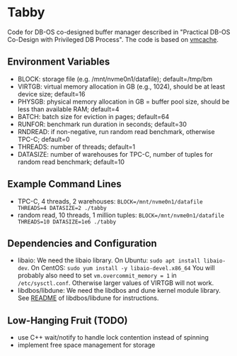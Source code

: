 # Tabby

Code for DB-OS co-designed buffer manager described in "Practical DB-OS Co-Design with Privileged DB Process".
The code is based on [vmcache](https://github.com/viktorleis/vmcache).

## Environment Variables

* BLOCK: storage file (e.g. /mnt/nvme0n1/datafile); default=/tmp/bm
* VIRTGB: virtual memory allocation in GB (e.g., 1024), should be at least device size; default=16
* PHYSGB: physical memory allocation in GB = buffer pool size, should be less than available RAM; default=4
* BATCH: batch size for eviction in pages; default=64
* RUNFOR: benchmark run duration in seconds; default=30
* RNDREAD: if non-negative, run random read benchmark, otherwise TPC-C; default=0
* THREADS: number of threads; default=1
* DATASIZE: number of warehouses for TPC-C, number of tuples for random read benchmark; default=10

## Example Command Lines

* TPC-C, 4 threads, 2 warehouses: `BLOCK=/mnt/nvme0n1/datafile THREADS=4 DATASIZE=2 ./tabby`
* random read, 10 threads, 1 million tuples: `BLOCK=/mnt/nvme0n1/datafile THREADS=10 DATASIZE=1e6 ./tabby`

## Dependencies and Configuration

* libaio: We need the libaio library. On Ubuntu: `sudo apt install libaio-dev`. On CentOS: `sudo yum install -y libaio-devel.x86_64`
You will probably also need to set `vm.overcommit_memory = 1` in `/etc/sysctl.conf`. Otherwise larger values of VIRTGB will not work.
* libdbos/libdune: We need the libdbos and dune kernel module library. See [README](../../README.dbos.md) of libdbos/libdune for instructions.

## Low-Hanging Fruit (TODO)

* use C++ wait/notify to handle lock contention instead of spinning
* implement free space management for storage
